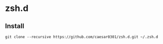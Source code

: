 # zsh.d

## Install

```
git clone --recursive https://github.com/caesar0301/zsh.d.git ~/.zsh.d
```
